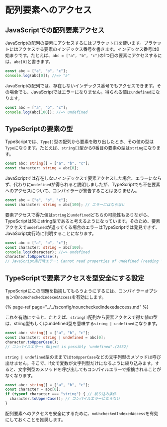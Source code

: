 # 配列要素へのアクセス

## JavaScriptでの配列要素アクセス

JavaScriptの配列の要素にアクセスするにはブラケット`[]`を使います。ブラケットにはアクセスする要素のインデックス番号を書きます。インデックス番号は0始まりです。たとえば、`abc = ["a", "b", "c"]`の1つ目の要素にアクセスするには、`abc[0]`と書きます。

```javascript
const abc = ["a", "b", "c"];
console.log(abc[0]); //=> "a"
```

JavaScriptの配列では、存在しないインデックス番号でもアクセスできます。その場合でも、JavaScriptではエラーになりません。得られる値は`undefined`になります。

```javascript
const abc = ["a", "b", "c"];
console.log(abc[100]); //=> undefined
```

## TypeScriptの要素の型

TypeScriptでは、`Type[]`型の配列から要素を取り出したとき、その値の型は`Type`になります。たとえば、`string[]`型から0番目の要素の型は`string`になります。

```typescript
const abc: string[] = ["a", "b", "c"];
const character: string = abc[0];
```

JavaScriptでは存在しないインデックスで要素アクセスした場合、エラーにならず、代わりに`undefined`が得られると説明しましたが、TypeScriptでも不在要素へのアクセスについて、コンパイラーが警告することはありません。

```typescript
const abc = ["a", "b", "c"];
const character: string = abc[100]; // エラーにはならない
```

要素アクセスで得た値は`string`と`undefined`どちらの可能性もありながら、TypeScriptは常にstring型であると考えるようになっています。そのため、要素アクセスで`undefined`が返ってくる場合のエラーはTypeScriptでは発見できず、JavaScript実行時に判明することになります。

```typescript
const abc = ["a", "b", "c"];
const character: string = abc[100];
console.log(character); //=> undefined
character.toUpperCase();
// JavaScript実行時エラー: Cannot read properties of undefined (reading 'toUpperCase')
```

## TypeScriptで要素アクセスを型安全にする設定

TypeScriptにこの問題を指摘してもらうようにするには、コンパイラーオプションの`noUncheckedIndexedAccess`を有効にします。

{% page-ref page="../../tsconfig/nouncheckedindexedaccess.md" %}

これを有効にすると、たとえば、`string[]`配列から要素アクセスで得た値の型は、string型もしくはundefined型を意味する`string | undefined`になります。

```typescript
const abc: string[] = ["a", "b", "c"];
const character: string | undefined = abc[0];
character.toUpperCase();
// コンパイルエラー: Object is possibly 'undefined'.(2532)
```

`string | undefined`型のままでは`toUpperCase`などの文字列型のメソッドは呼び出せません。そこで、if文で変数が文字列型だけになるように絞り込みます。すると、文字列型のメソッドを呼び出してもコンパイルエラーで指摘されることがなくなります。

```typescript
const abc: string[] = ["a", "b", "c"];
const character = abc[0];
if (typeof character === "string") { // 絞り込み条件
  character.toUpperCase(); // コンパイルエラーにならない
}
```

配列要素へのアクセスを安全にするために、`noUncheckedIndexedAccess`を有効にしておくことを推奨します。

